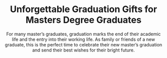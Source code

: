 ---
layout: post
title: Unforgettable Graduation Gifts for Masters Degree Graduates
subtitle: For many master’s graduates, graduation marks the end of their academic life and the entry into their working life. As family or friends of a new graduate, this is the perfect time to celebrate their new master’s graduation and send their best wishes for their bright future.
header-img: "img/post/2023/09/copied/masters-graduation-gifts.jpg"
header-style: text
permalink: "/master-graduation-gifts/"
catalog: true
tags:
  - Recipients 
  - Men
---  